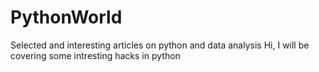 # PythonWorld
Selected and interesting articles on python and data analysis
Hi,
I will be covering some intresting hacks in python
